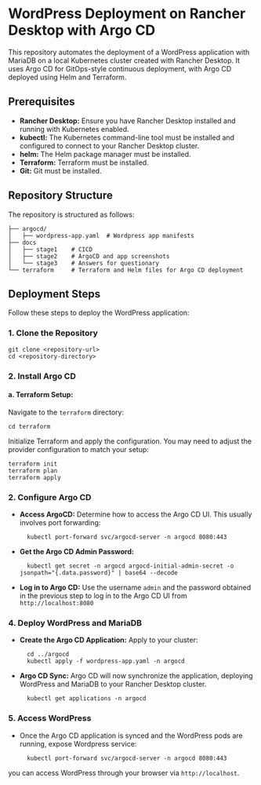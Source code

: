 # WordPress Deployment on Rancher Desktop with Argo CD

This repository automates the deployment of a WordPress application with MariaDB on a local Kubernetes cluster created with Rancher Desktop. It uses Argo CD for GitOps-style continuous deployment, with Argo CD deployed using Helm and Terraform.

## Prerequisites

* **Rancher Desktop:** Ensure you have Rancher Desktop installed and running with Kubernetes enabled.
* **kubectl:** The Kubernetes command-line tool must be installed and configured to connect to your Rancher Desktop cluster.
* **helm:** The Helm package manager must be installed.
* **Terraform:** Terraform must be installed.
* **Git:** Git must be installed.

## Repository Structure

The repository is structured as follows:

    ├── argocd/               
    │   ├── wordpress-app.yaml  # Wordpress app manifests
    ├── docs
    │   ├── stage1    # CICD
    │   ├── stage2    # ArgoCD and app screenshots
    │   └── stage3    # Answers for questionary       
    └── terraform     # Terraform and Helm files for Argo CD deployment

## Deployment Steps

Follow these steps to deploy the WordPress application:

### 1. Clone the Repository

    git clone <repository-url>
    cd <repository-directory>

### 2. Install Argo CD

#### a. Terraform Setup:

Navigate to the `terraform` directory:

    cd terraform

Initialize Terraform and apply the configuration. You may need to adjust the provider configuration to match your setup:

    terraform init
    terraform plan
    terraform apply

### 2. Configure Argo CD

* **Access ArgoCD:** Determine how to access the Argo CD UI. This usually involves port forwarding:

        kubectl port-forward svc/argocd-server -n argocd 8080:443

* **Get the Argo CD Admin Password:**

        kubectl get secret -n argocd argocd-initial-admin-secret -o jsonpath="{.data.password}" | base64 --decode

* **Log in to Argo CD:** Use the username `admin` and the password obtained in the previous step to log in to the Argo CD UI from `http://localhost:8080`

### 4. Deploy WordPress and MariaDB

* **Create the Argo CD Application:** Apply to your cluster:

        cd ../argocd
        kubectl apply -f wordpress-app.yaml -n argocd

* **Argo CD Sync:** Argo CD will now synchronize the application, deploying WordPress and MariaDB to your Rancher Desktop cluster.

        kubectl get applications -n argocd

### 5. Access WordPress

* Once the Argo CD application is synced and the WordPress pods are running, expose Wordpress service:

        kubectl port-forward svc/argocd-server -n argocd 8080:443

you can access WordPress through your browser via `http://localhost`.
